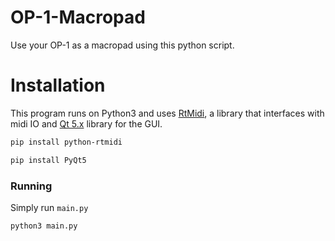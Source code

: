 # OP-1-Macropad
Use your OP-1 as a macropad using this python script.

# Installation 

This program runs on Python3 and uses [RtMidi](https://www.music.mcgill.ca/~gary/rtmidi/), a library that interfaces with midi IO and [Qt 5.x](https://doc.qt.io/qt-5/) library for the GUI.

```bash
pip install python-rtmidi
```

```bash
pip install PyQt5
```

### Running

Simply run `main.py`

```bash
python3 main.py
```

